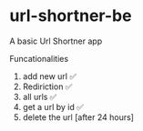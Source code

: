 # url-shortner-be

A basic Url Shortner app

Funcationalities
1. add new url ✅ 
2. Rediriction ✅ 
3. all urls ✅ 
4. get a url by id ✅ 
5. delete the url [after 24 hours]
